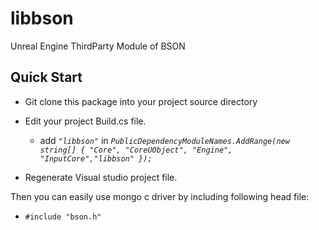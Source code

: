 # libbson
Unreal Engine ThirdParty Module of BSON
## Quick Start
* Git clone this package into your project source directory
* Edit your project Build.cs file.

  * add *`"libbson"`* in *`PublicDependencyModuleNames.AddRange(new string[] { "Core", "CoreUObject", "Engine", "InputCore","libbson" });`*
  
* Regenerate Visual studio project file.

Then you can easily use mongo c driver by including following head file:
* `#include "bson.h"`
